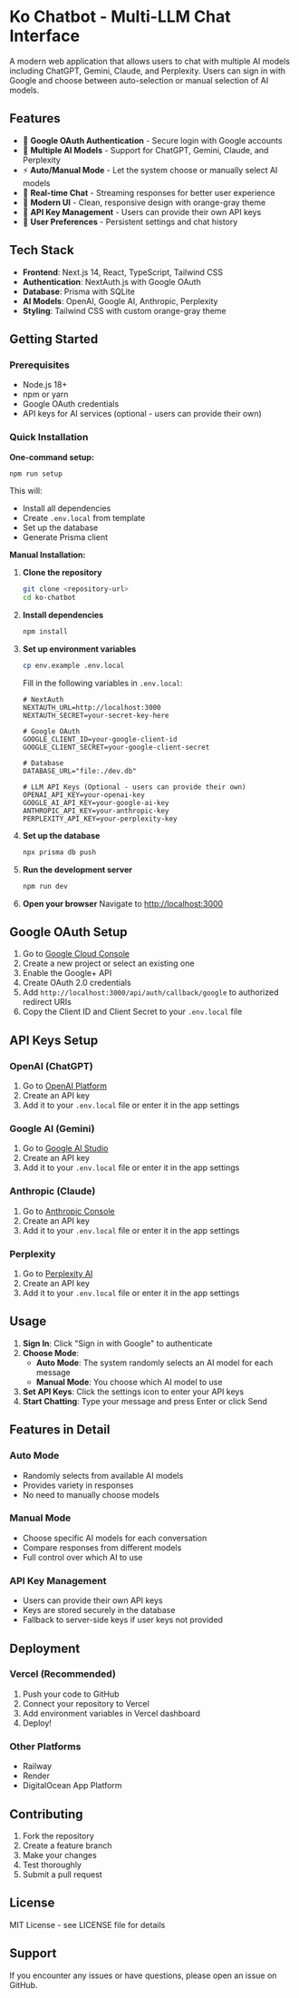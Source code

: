 # Ko Chatbot - Multi-LLM Chat Interface

A modern web application that allows users to chat with multiple AI models including ChatGPT, Gemini, Claude, and Perplexity. Users can sign in with Google and choose between auto-selection or manual selection of AI models.

## Features

- 🔐 **Google OAuth Authentication** - Secure login with Google accounts
- 🤖 **Multiple AI Models** - Support for ChatGPT, Gemini, Claude, and Perplexity
- ⚡ **Auto/Manual Mode** - Let the system choose or manually select AI models
- 💬 **Real-time Chat** - Streaming responses for better user experience
- 🎨 **Modern UI** - Clean, responsive design with orange-gray theme
- 🔑 **API Key Management** - Users can provide their own API keys
- 💾 **User Preferences** - Persistent settings and chat history

## Tech Stack

- **Frontend**: Next.js 14, React, TypeScript, Tailwind CSS
- **Authentication**: NextAuth.js with Google OAuth
- **Database**: Prisma with SQLite
- **AI Models**: OpenAI, Google AI, Anthropic, Perplexity
- **Styling**: Tailwind CSS with custom orange-gray theme

## Getting Started

### Prerequisites

- Node.js 18+ 
- npm or yarn
- Google OAuth credentials
- API keys for AI services (optional - users can provide their own)

### Quick Installation

**One-command setup:**
```bash
npm run setup
```

This will:
- Install all dependencies
- Create `.env.local` from template
- Set up the database
- Generate Prisma client

**Manual Installation:**

1. **Clone the repository**
   ```bash
   git clone <repository-url>
   cd ko-chatbot
   ```

2. **Install dependencies**
   ```bash
   npm install
   ```

3. **Set up environment variables**
   ```bash
   cp env.example .env.local
   ```
   
   Fill in the following variables in `.env.local`:
   ```env
   # NextAuth
   NEXTAUTH_URL=http://localhost:3000
   NEXTAUTH_SECRET=your-secret-key-here
   
   # Google OAuth
   GOOGLE_CLIENT_ID=your-google-client-id
   GOOGLE_CLIENT_SECRET=your-google-client-secret
   
   # Database
   DATABASE_URL="file:./dev.db"
   
   # LLM API Keys (Optional - users can provide their own)
   OPENAI_API_KEY=your-openai-key
   GOOGLE_AI_API_KEY=your-google-ai-key
   ANTHROPIC_API_KEY=your-anthropic-key
   PERPLEXITY_API_KEY=your-perplexity-key
   ```

4. **Set up the database**
   ```bash
   npx prisma db push
   ```

5. **Run the development server**
   ```bash
   npm run dev
   ```

6. **Open your browser**
   Navigate to [http://localhost:3000](http://localhost:3000)

## Google OAuth Setup

1. Go to [Google Cloud Console](https://console.cloud.google.com/)
2. Create a new project or select an existing one
3. Enable the Google+ API
4. Create OAuth 2.0 credentials
5. Add `http://localhost:3000/api/auth/callback/google` to authorized redirect URIs
6. Copy the Client ID and Client Secret to your `.env.local` file

## API Keys Setup

### OpenAI (ChatGPT)
1. Go to [OpenAI Platform](https://platform.openai.com/)
2. Create an API key
3. Add it to your `.env.local` file or enter it in the app settings

### Google AI (Gemini)
1. Go to [Google AI Studio](https://makersuite.google.com/)
2. Create an API key
3. Add it to your `.env.local` file or enter it in the app settings

### Anthropic (Claude)
1. Go to [Anthropic Console](https://console.anthropic.com/)
2. Create an API key
3. Add it to your `.env.local` file or enter it in the app settings

### Perplexity
1. Go to [Perplexity AI](https://www.perplexity.ai/settings/api)
2. Create an API key
3. Add it to your `.env.local` file or enter it in the app settings

## Usage

1. **Sign In**: Click "Sign in with Google" to authenticate
2. **Choose Mode**: 
   - **Auto Mode**: The system randomly selects an AI model for each message
   - **Manual Mode**: You choose which AI model to use
3. **Set API Keys**: Click the settings icon to enter your API keys
4. **Start Chatting**: Type your message and press Enter or click Send

## Features in Detail

### Auto Mode
- Randomly selects from available AI models
- Provides variety in responses
- No need to manually choose models

### Manual Mode
- Choose specific AI models for each conversation
- Compare responses from different models
- Full control over which AI to use

### API Key Management
- Users can provide their own API keys
- Keys are stored securely in the database
- Fallback to server-side keys if user keys not provided

## Deployment

### Vercel (Recommended)
1. Push your code to GitHub
2. Connect your repository to Vercel
3. Add environment variables in Vercel dashboard
4. Deploy!

### Other Platforms
- Railway
- Render
- DigitalOcean App Platform

## Contributing

1. Fork the repository
2. Create a feature branch
3. Make your changes
4. Test thoroughly
5. Submit a pull request

## License

MIT License - see LICENSE file for details

## Support

If you encounter any issues or have questions, please open an issue on GitHub.
